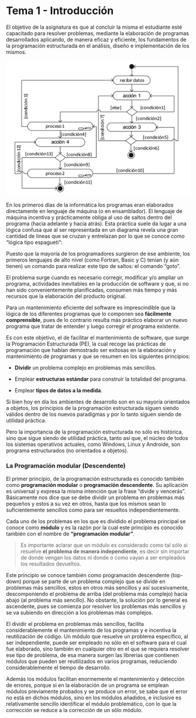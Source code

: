 # Tema 1 - Introducción

El objetivo de la asignatura es que al concluir la misma el estudiante esté capacitado para resolver problemas, mediante la elaboración de programas desarrollados aplicando, de manera eficaz y eficiente, los fundamentos de la programación estructurada en el análisis, diseño e implementación de los mismos.

![Algoritmo](../img/tema-01-img-001.png)

En los primeros días de la informática los programas eran elaborados directamente en lenguaje de máquina (o en ensamblador). El lenguaje de máquina incentiva y prácticamente obliga al uso de saltos dentro del programa
(hacia adelante y hacia atrás). Esta práctica suele da lugar a una lógica
confusa que al ser representada en un diagrama revela una gran cantidad de
líneas que se cruzan y entrelazan por lo que se conoce como “lógica tipo
espagueti”:

Puesto que la mayoría de los programadores surgieron de ese ambiente, los primeros lenguajes de alto nivel (como Fortran, Basic y C) tenían (y aún tienen) un comando para realizar este tipo de saltos: el comando “goto”.

El problema surge cuando es necesario corregir, modificar y/o ampliar un programa, actividades inevitables en la producción de software y que, si no han sido convenientemente planificadas, consumen más tiempo y más recursos
que la elaboración del producto original.

Para un mantenimiento eficiente del software es imprescindible que la lógica de los diferentes programas que lo componen sea **fácilmente comprensible**, pues de lo contrario resulta más práctico elaborar un nuevo programa que tratar de entender y luego corregir el programa existente.

Es con este objetivo, el de facilitar el mantenimiento de software, que surge la Programación Estructurada (PE), la cual recoge las prácticas de programación que habían demostrado ser exitosas en la elaboración y mantenimiento de programas y que se resumen en los siguientes principios:

* **Dividir** un problema complejo en problemas más sencillos.

* Emplear **estructuras estándar** para construir la totalidad del programa.

* Emplear **tipos de datos a la medida**.

Si bien hoy en día los ambientes de desarrollo son en su mayoría orientados a objetos, los principios de la programación estructurada siguen siendo válidos dentro de los nuevos paradigmas y por lo tanto siguen siendo de utilidad práctica.

Pero la importancia de la programación estructurada no sólo es histórica, sino que sigue siendo de utilidad práctica, tanto así que, el núcleo de todos los sistemas operativos actuales, como Windows, Linux y Androide, son programa estructurados (no orientados a objetos).

### La Programación modular (Descendente)

El primer principio, de la programación estructurada es conocido también como **programación modular** o **programación descendente**. Su aplicación es universal y expresa la misma intención que la frase “divide y vencerás”. Básicamente nos dice que se debe dividir un problema en problemas más pequeños y estos a su vez en otros, hasta que los mismos sean lo suficientemente sencillos como para ser resueltos independientemente.

Cada uno de los problemas en los que es dividido el problema principal se conoce como **módulo** y es la razón por la cual este principio es conocido también con el nombre de **“programación modular”**.

>Es importante aclarar que un módulo es considerado como tal sólo si resuelve **el problema de manera independiente**, es decir sin importar de donde vengan los datos ni donde o como vayan a ser empleados los resultados devueltos.

Este principio se conoce también como programación descendente (top-down) porque se parte de un problema complejo que se divide en problemas más sencillos, estos en otros más sencillos y así sucesivamente, descomponiendo el problema de arriba (del problema más complejo) hacia abajo (al problema más sencillo). No obstante, la solución por lo general es ascendente, pues se comienza por resolver los problemas más sencillos y se va subiendo en dirección a los problemas más complejos.

El dividir el problema en problemas más sencillos, facilita considerablemente el mantenimiento de los programas y e incentiva la reutilización de código. Un módulo que resuelve un problema específico, al ser independiente, puede ser empleado no sólo en el software para el cual fue elaborado, sino también en cualquier otro en el que se requiera resolver ese tipo de problema, de esa manera surgen las librerías que contienen módulos que pueden ser reutilizados en varios programas, reduciendo considerablemente el tiempo de desarrollo.

Además los módulos facilitan enormemente el mantenimiento y detección de errores, porque si en la elaboración de un programa se emplean módulos previamente probados y se produce un error, se sabe que el error no está en dichos módulos, sino en los módulos añadidos, e inclusive es relativamente sencillo identificar el módulo problemático, con lo que la corrección se reduce a la corrección de un sólo módulo.
